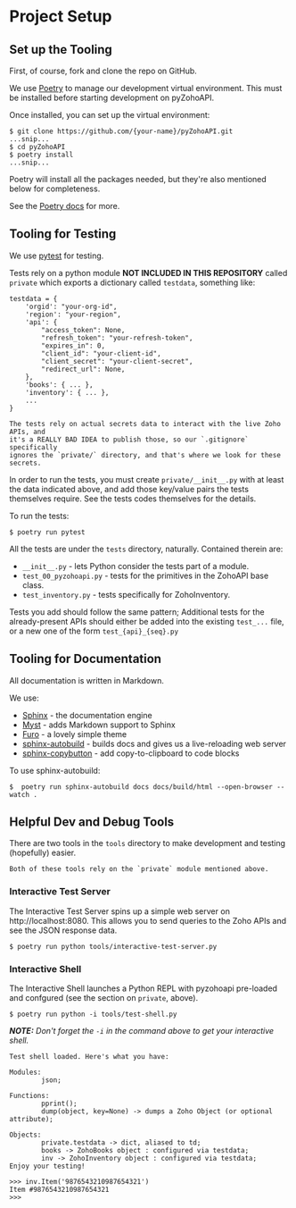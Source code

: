# Project Setup

## Set up the Tooling

First, of course, fork and clone the repo on GitHub.

We use [Poetry](https://python-poetry.org/) to manage our development virtual
environment. This must be installed before starting development on pyZohoAPI.

Once installed, you can set up the virtual environment:

```{code-block} console
$ git clone https://github.com/{your-name}/pyZohoAPI.git
...snip...
$ cd pyZohoAPI
$ poetry install
...snip...
```

Poetry will install all the packages needed, but they're also mentioned below
for completeness.

See the [Poetry docs](https://python-poetry.org/) for more.

## Tooling for Testing

We use [pytest](https://docs.pytest.org/en/stable/) for testing.

Tests rely on a python module **NOT INCLUDED IN THIS REPOSITORY** called
`private` which exports a dictionary called `testdata`, something like:
```{code-block} python
testdata = {
    'orgid': "your-org-id",
    'region': "your-region",
    'api': {
    	"access_token": None,
    	"refresh_token": "your-refresh-token",
    	"expires_in": 0,
    	"client_id": "your-client-id",
    	"client_secret": "your-client-secret",
    	"redirect_url": None,
    },
    'books': { ... },
    'inventory': { ... },
    ...
}
```
```{danger}
The tests rely on actual secrets data to interact with the live Zoho APIs, and
it's a REALLY BAD IDEA to publish those, so our `.gitignore` specifically
ignores the `private/` directory, and that's where we look for these secrets.
```
In order to run the tests, you must create `private/__init__.py` with at least
the data indicated above, and add those key/value pairs the tests themselves
require. See the tests codes themselves for the details.

To run the tests:
```{code-block} console
$ poetry run pytest
```

All the tests are under the `tests` directory, naturally. Contained therein are:
* `__init__.py` - lets Python consider the tests part of a module.
* `test_00_pyzohoapi.py` - tests for the primitives in the ZohoAPI base class.
* `test_inventory.py` - tests specifically for ZohoInventory.

Tests you add should follow the same pattern; Additional tests for
the already-present APIs should either be added into the existing `test_...`
file, or a new one of the form `test_{api}_{seq}.py`

## Tooling for Documentation

All documentation is written in Markdown.

We use:
* [Sphinx](https://www.sphinx-doc.org/en/master/) - the documentation engine
* [Myst](https://github.com/executablebooks/MyST-Parser) - adds Markdown support to Sphinx
* [Furo](https://github.com/pradyunsg/furo) - a lovely simple theme
* [sphinx-autobuild](https://pypi.org/project/sphinx-autobuild/) - builds docs and gives us a live-reloading web server
* [sphinx-copybutton](https://sphinx-copybutton.readthedocs.io/en/latest/) - add copy-to-clipboard to code blocks

To use sphinx-autobuild:
```{code-block} console
$  poetry run sphinx-autobuild docs docs/build/html --open-browser --watch .
```

## Helpful Dev and Debug Tools
There are two tools in the `tools` directory to make development and testing
(hopefully) easier.

```{note}
Both of these tools rely on the `private` module mentioned above.
```

### Interactive Test Server
The Interactive Test Server spins up a simple web server on
http://localhost:8080. This allows you to send queries to the Zoho APIs and see
the JSON response data.

```{code-block} console
$ poetry run python tools/interactive-test-server.py
```

### Interactive Shell
The Interactive Shell launches a Python REPL with pyzohoapi pre-loaded and
confgured (see the section on `private`, above).
```{code-block} console
$ poetry run python -i tools/test-shell.py
```
_**NOTE:** Don't forget the `-i` in the command above to get your interactive
shell._

```{code-block} console
Test shell loaded. Here's what you have:

Modules:
        json;

Functions:
        pprint();
        dump(object, key=None) -> dumps a Zoho Object (or optional attribute);

Objects:
        private.testdata -> dict, aliased to td;
        books -> ZohoBooks object : configured via testdata;
        inv -> ZohoInventory object : configured via testdata;
Enjoy your testing!

>>> inv.Item('9876543210987654321')
Item #9876543210987654321
>>>
```
